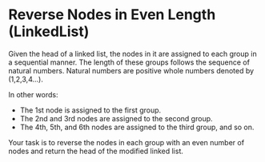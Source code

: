 # Reverse Nodes in Even Length (LinkedList)

Given the head of a linked list, the nodes in it are assigned to each group in a sequential manner. The length of these groups follows the sequence of natural numbers. Natural numbers are positive whole numbers denoted by (1,2,3,4...).

In other words:

- The 1st node is assigned to the first group.
- The 2nd and 3rd nodes are assigned to the second group.
- The 4th, 5th, and 6th nodes are assigned to the third group, and so on.

Your task is to reverse the nodes in each group with an even number of nodes and return the head of the modified linked list.

